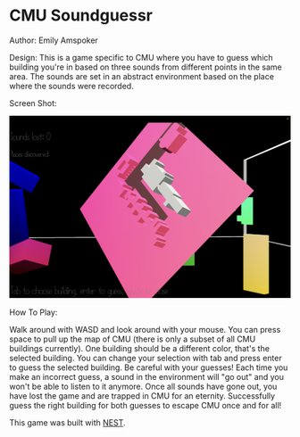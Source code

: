 # CMU Soundguessr

Author: Emily Amspoker

Design: This is a game specific to CMU where you have to guess which building you're in based on three sounds from different points in the same area. The sounds are set in an abstract environment based on the place where the sounds were recorded.

Screen Shot:

![Screen Shot](screenshot.png)

How To Play:

Walk around with WASD and look around with your mouse. You can press space to pull up the map of CMU (there is only a subset of all CMU buildings currently). One building should be a different color, that's the selected building. You can change your selection with tab and press enter to guess the selected building. Be careful with your guesses! Each time you make an incorrect guess, a sound in the environment will "go out" and you won't be able to listen to it anymore. Once all sounds have gone out, you have lost the game and are trapped in CMU for an eternity. Successfully guess the right building for both guesses to escape CMU once and for all!

This game was built with [NEST](NEST.md).
